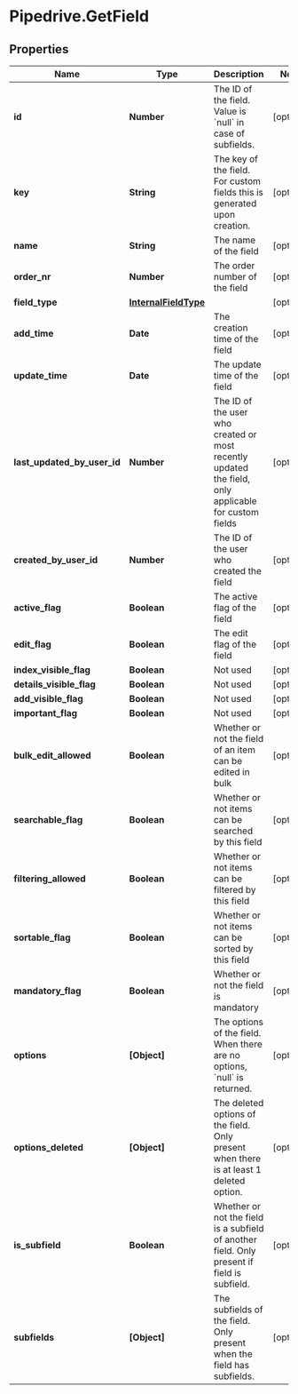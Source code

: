 # Pipedrive.GetField

## Properties

Name | Type | Description | Notes
------------ | ------------- | ------------- | -------------
**id** | **Number** | The ID of the field. Value is &#x60;null&#x60; in case of subfields. | [optional] 
**key** | **String** | The key of the field. For custom fields this is generated upon creation. | [optional] 
**name** | **String** | The name of the field | [optional] 
**order_nr** | **Number** | The order number of the field | [optional] 
**field_type** | [**InternalFieldType**](InternalFieldType.md) |  | [optional] 
**add_time** | **Date** | The creation time of the field | [optional] 
**update_time** | **Date** | The update time of the field | [optional] 
**last_updated_by_user_id** | **Number** | The ID of the user who created or most recently updated the field, only applicable for custom fields | [optional] 
**created_by_user_id** | **Number** | The ID of the user who created the field | [optional] 
**active_flag** | **Boolean** | The active flag of the field | [optional] 
**edit_flag** | **Boolean** | The edit flag of the field | [optional] 
**index_visible_flag** | **Boolean** | Not used | [optional] 
**details_visible_flag** | **Boolean** | Not used | [optional] 
**add_visible_flag** | **Boolean** | Not used | [optional] 
**important_flag** | **Boolean** | Not used | [optional] 
**bulk_edit_allowed** | **Boolean** | Whether or not the field of an item can be edited in bulk | [optional] 
**searchable_flag** | **Boolean** | Whether or not items can be searched by this field | [optional] 
**filtering_allowed** | **Boolean** | Whether or not items can be filtered by this field | [optional] 
**sortable_flag** | **Boolean** | Whether or not items can be sorted by this field | [optional] 
**mandatory_flag** | **Boolean** | Whether or not the field is mandatory | [optional] 
**options** | **[Object]** | The options of the field. When there are no options, &#x60;null&#x60; is returned. | [optional] 
**options_deleted** | **[Object]** | The deleted options of the field. Only present when there is at least 1 deleted option. | [optional] 
**is_subfield** | **Boolean** | Whether or not the field is a subfield of another field. Only present if field is subfield. | [optional] 
**subfields** | **[Object]** | The subfields of the field. Only present when the field has subfields. | [optional] 



